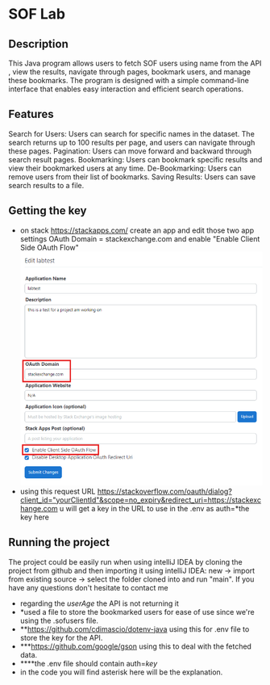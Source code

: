 # SOF Lab

## Description

This Java program allows users to fetch SOF users using name from the API ,
view the results, navigate through pages, bookmark users, 
and manage these bookmarks. The program is designed with a simple 
command-line interface that enables easy interaction and efficient 
search operations.

## Features

Search for Users: Users can search for specific names in the dataset. The search returns up to 100 results per page, and users can navigate through these pages.
Pagination: Users can move forward and backward through search result pages.
Bookmarking: Users can bookmark specific results and view their bookmarked users at any time.
De-Bookmarking: Users can remove users from their list of bookmarks.
Saving Results: Users can save search results to a file.

## Getting the key
* on stack https://stackapps.com/ create an app and edit those two app settings
OAuth Domain = stackexchange.com and enable "Enable Client Side OAuth Flow"
![img_2.png](img_2.png)
* using this request URL https://stackoverflow.com/oauth/dialog?client_id="yourClientId"&scope=no_expiry&redirect_uri=https://stackexchange.com
u will get a key in the URL to use in the .env as auth=*the key here
## Running the project

The project could be easily run when using intelliJ IDEA by cloning
the project from github and then importing it using intelliJ IDEA:
new -> import from existing source -> select the folder cloned into and run "main".
If you have any questions don't hesitate to contact me

* regarding the *userAge* the API is not returning it 
* *used a file to store the bookmarked users for ease of use since we're using the .sofusers file.
*  **https://github.com/cdimascio/dotenv-java using this for .env file to store the key for the API.
* ***https://github.com/google/gson using this to deal with the fetched data.
* ****the .env file should contain auth=*key* 
* in the code you will find asterisk here will be the explanation.

